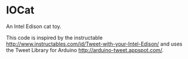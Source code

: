 # IOCat
An Intel Edison cat toy.

This code is inspired by the instructable http://www.instructables.com/id/Tweet-with-your-Intel-Edison/ and uses the Tweet Library for Arduino http://arduino-tweet.appspot.com/.
